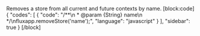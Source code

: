 Removes a store from all current and future contexts by name.
[block:code]
{
  "codes": [
    {
      "code": "/**\n * @param {String} name\n */\nfluxapp.removeStore('name');",
      "language": "javascript"
    }
  ],
  "sidebar": true
}
[/block]